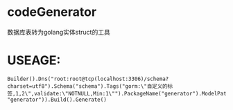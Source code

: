 # codeGenerator
数据库表转为golang实体struct的工具

# USEAGE:
    Builder().Dns("root:root@tcp(localhost:3306)/schema?charset=utf8").Schema("schema").Tags("gorm:\"自定义的标签,1,2\",validate:\"NOTNULL,Min:1\"").PackageName("generator").ModelPath(path.Join("C:", "generator")).Build().Generate()
